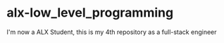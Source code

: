 # alx-low_level_programming
I'm now a ALX Student, this is my 4th repository as a full-stack engineer
